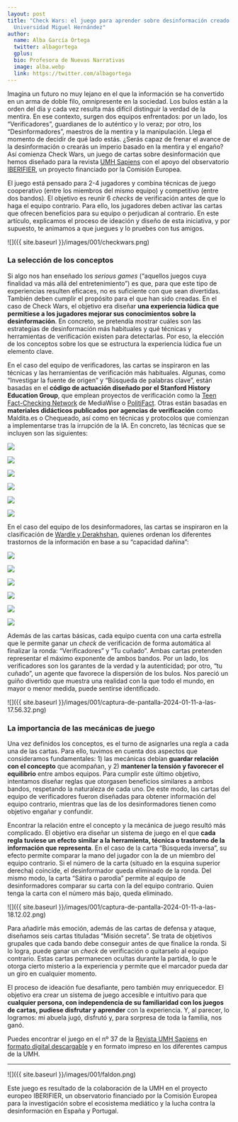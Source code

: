 ```yaml
---
layout: post
title: "Check Wars: el juego para aprender sobre desinformación creado en la
  Universidad Miguel Hernández"
author:
  name: Alba García Ortega
  twitter: albagortega
  gplus:  
  bio: Profesora de Nuevas Narrativas
  image: alba.webp
  link: https://twitter.com/albagortega
---
```

Imagina un futuro no muy lejano en el que la información se ha convertido en un arma de doble filo, omnipresente en la sociedad. Los bulos están a la orden del día y cada vez resulta más difícil distinguir la verdad de la mentira. En ese contexto, surgen dos equipos enfrentados: por un lado, los “Verificadores”, guardianes de lo auténtico y lo veraz; por otro, los “Desinformadores”, maestros de la mentira y la manipulación. Llega el momento de decidir de qué lado estás. ¿Serás capaz de frenar el avance de la desinformación o crearás un imperio basado en la mentira y el engaño? Así comienza Check Wars, un juego de cartas sobre desinformación que hemos diseñado para la revista [UMH Sapiens](https://umhsapiens.com/) con el apoyo del observatorio [IBERIFIER](https://mip.umh.es/blog/2022/05/11/iberifier-observatorio-contra-la-desinformacion-espana-portugal/), un proyecto financiado por la Comisión Europea. 

El juego está pensado para 2-4 jugadores y combina técnicas de juego cooperativo (entre los miembros del mismo equipo) y competitivo (entre dos bandos). El objetivo es reunir 6 *checks* de verificación antes de que lo haga el equipo contrario. Para ello, los jugadores deben activar las cartas que ofrecen beneficios para su equipo o perjudican al contrario. En este artículo, explicamos el proceso de ideación y diseño de esta iniciativa, y por supuesto, te animamos a que juegues y lo pruebes con tus amigos. 

![]({{ site.baseurl }}/images/001/checkwars.png)

### La selección de los conceptos

Si algo nos han enseñado los *serious games* (“aquellos juegos cuya finalidad va más allá del entretenimiento”) es que, para que este tipo de experiencias resulten eficaces, no es suficiente con que sean divertidas. También deben cumplir el propósito para el que han sido creadas. En el caso de Check Wars, el objetivo era diseñar **una experiencia lúdica que permitiese a los jugadores mejorar sus conocimientos sobre la desinformación**. En concreto, se pretendía mostrar cuáles son las estrategias de desinformación más habituales y qué técnicas y herramientas de verificación existen para detectarlas. Por eso, la elección de los conceptos sobre los que se estructura la experiencia lúdica fue un elemento clave. 

En el caso del equipo de verificadores, las cartas se inspiraron en las técnicas y las herramientas de verificación más habituales. Algunas, como “Investigar la fuente de origen” y “Búsqueda de palabras clave”, están basadas en el **código de actuación diseñado por el Stanford History Education Group**, que emplean proyectos de verificación como la [Teen Fact-Checking Network](https://www.poynter.org/mediawise/programs/tfcn/) de MediaWise o [PolitiFact](https://www.politifact.com/). Otras están basadas en **materiales didácticos publicados por agencias de verificación** como Maldita.es o Chequeado, así como en técnicas y protocolos que comienzan a implementarse tras la irrupción de la IA. En concreto, las técnicas que se incluyen son las siguientes:

![](https://lh7-eu.googleusercontent.com/W3dZ0-8Mgocn4v97YpQaZlmfJ8k8hanrnGxnFDZ22d2wEPqMCMuO1Hc-8bvr4uYlM3K5X3ucqqrx1w0_KaRSCWk7cjiV9ocuQT9SZKUK0wICuMCLuNawpFK7didi7uGQBznc32RNucl-ZsXP4gzDbck)

![](https://lh7-eu.googleusercontent.com/uTwKFKHXxYIt-vYOba6tKVYKiKRYApeBT8Whs47l6KzpiEYer7qdc1mR4YaRJEMRBCUjYyqo9Rqoxbi1EjcWfLcKl49mDrWmfRCpMllnXZ_WAMtNb3U687ZOh76POuPVd85PlUtuvFjMTGAWk7afDvI)

![](https://lh7-eu.googleusercontent.com/QtRFo-EnzoOiXprTpNYGgi50pHDLvKjuA65p3hruATsUCbgwGVuf_cSJMwxyLX7thdCEv9gXN9eL_EAGTsBnq1wKy745GKIsREdQ_xez1QuDAm2nhcMxgnssVdHfhxo6zsYpIc--BJK_U9YICzWjEYQ)

![](https://lh7-eu.googleusercontent.com/4_P6qagkjlFM3_esDkEHffolrhIbTci_iuqqIHnCseAkdGf0PcnzsDAgVFvE9B8jPlVe3agyVFCjW0khtZ5vYpShLxVRF_CCiLeNtHafsGjFV68DmxoyV9Exvgyij9tMAl_f-J6Mmgdyhv0R59DPOTo)

![](https://lh7-eu.googleusercontent.com/O4P0nfLd1D8rYZXcJCAEzvjiYU54p23OtPkEROsHd1zqtEskSw78kTK7cX6ZWhcKL5lQSyQ-YkjlQB5E3GykH08CHr_1PWA9JjDxF-iXV6NkjIpHB_hmaeq_lN16ZE2nKDtoNYiwEKuICHXEgyb8tCU)

![](https://lh7-eu.googleusercontent.com/T_DZjSdfp8HDYZuCBwn3N9_xXoeZG_DZQDXredJ_ZooOnNYRUHnU2-el75IccqKn3ADgYUSD9-FQckwM11beUHIMMU4RJsTPyS90KXYvvdMEn3g-6fNkrGUpg6gcMyxVB2xAgy97pqMZ2evMYmOZs14)

En el caso del equipo de los desinformadores, las cartas se inspiraron en la clasificación de [Wardle y Derakhshan](https://tverezo.info/wp-content/uploads/2017/11/PREMS-162317-GBR-2018-Report-desinformation-A4-BAT.pdf), quienes ordenan los diferentes trastornos de la información en base a su “capacidad dañina”: 

![](https://lh7-eu.googleusercontent.com/SBMYF6rBalcuyJWGLipuI_LHqB1aSKKK0epg1r5BXvZdeaiRC6PZKnsIyLDn6rLhAzvLAq-GmsUHQhsAY6D8paFzIV4AaaqbLAXJt7E7R50zL0Dmi0OboNMLW-oGVi6nwkDdZuVuIIyNuyaU4bmzR6w)

![](https://lh7-eu.googleusercontent.com/gRMpHUI3t-8fwDDX0jXRRPbw_AJBtBnyWQ7TTwajI7ru9i8n2oklcxSGmoJl9dKc5sEuqA05i4FL20pvdkN3oZnuX5638hTk0GGecNRZBhPVlD3LLAaJUTWf5j596DLBVhWFUNmYtNY73nN8MVfNqT0)

![](https://lh7-eu.googleusercontent.com/tMn0LdUh_liIsGUa4-xyKdmn30o6R2IXc2pOt8s9Zl-efZNafUOvjNMUd0rvPc6_-GV2sW0xjz9WVdA18Qz1kfr02N3LoBJBSVbukh9OgkdjMkapZvdUWgCBvecDHtRIm0jsmGqrnvWVkHn6G3TbtkY)

![](https://lh7-eu.googleusercontent.com/rD7AkTM2_rc37TJAJiHo8HJbcTGCx3TwjKTqNJmxKXJ6xVT6pGycVExsXPvUkeOb2lQbTYAvSg3HjPaSAC2VJI_gmK7kLTR3FgNeZBUKtIzqKM2k2VgAd8FMYftPfhdbGq193L8hpj4yb-KSIVmdaz0)

![](https://lh7-eu.googleusercontent.com/iD-8kg1dt0uT6wNe_HNBLbrn0ceKVWCz3caL0bfBqNZ55zKKbEn0DCqe7Ng2SPPoEcMAkGgjIOvuTl9371ZMJlUENRL25gTnID7Z722ww8neWghGFhxwsDMVZ83cLo9gaI1M0kcSoy2wbqZxDnRTbWw)

![](https://lh7-eu.googleusercontent.com/YZYTeNUPiU2yciYr6wjSbvgraV3m9gUnvSHkVDAq0KKRj7uUXsiNzLR7Nyv44FlwfyC6VuXMJIjqqNBj6iuHwn4HKO2vL258C9ydPuqANS5js1S8_V-jwLhw1ModXCZT1zyCvwFrqQbugU3X6kVf6r0)

Además de las cartas básicas, cada equipo cuenta con una carta estrella que le permite ganar un *check* de verificación de forma automática al finalizar la ronda: “Verificadores” y “Tu cuñado”. Ambas cartas pretenden representar el máximo exponente de ambos bandos. Por un lado, los verificadores son los garantes de la verdad y la autenticidad; por otro, “tu cuñado”, un agente que favorece la dispersión de los bulos. Nos pareció un guiño divertido que muestra una realidad con la que todo el mundo, en mayor o menor medida, puede sentirse identificado. 

![]({{ site.baseurl }}/images/001/captura-de-pantalla-2024-01-11-a-las-17.56.32.png)

### La importancia de las mecánicas de juego

Una vez definidos los conceptos, es el turno de asignarles una regla a cada una de las cartas. Para ello, tuvimos en cuenta dos aspectos que consideramos fundamentales: 1) las mecánicas debían **guardar relación con el concepto** que acompañan, y 2) **mantener la tensión y favorecer el equilibrio** entre ambos equipos. Para cumplir este último objetivo, intentamos diseñar reglas que otorgasen beneficios similares a ambos bandos, respetando la naturaleza de cada uno. De este modo, las cartas del equipo de verificadores fueron diseñadas para obtener información del equipo contrario, mientras que las de los desinformadores tienen como objetivo engañar y confundir. 

Encontrar la relación entre el concepto y la mecánica de juego resultó más complicado. El objetivo era diseñar un sistema de juego en el que **cada regla tuviese un efecto similar a la herramienta, técnica o trastorno de la información que representa**. En el caso de la carta “Búsqueda inversa”, su efecto permite comparar la mano del jugador con la de un miembro del equipo contrario. Si el número de la carta (situado en la esquina superior derecha) coincide, el desinformador queda eliminado de la ronda. Del mismo modo, la carta “Sátira o parodia” permite al equipo de desinformadores comparar su carta con la del equipo contrario. Quien tenga la carta con el número más bajo, queda eliminado. 

![]({{ site.baseurl }}/images/001/captura-de-pantalla-2024-01-11-a-las-18.12.02.png)

Para añadirle más emoción, además de las cartas de defensa y ataque, diseñamos seis cartas tituladas “Misión secreta”. Se trata de objetivos grupales que cada bando debe conseguir antes de que finalice la ronda. Si lo logra, puede ganar un *check* de verificación o quitarselo al equipo contrario. Estas cartas permanecen ocultas durante la partida, lo que le otorga cierto misterio a la experiencia y permite que el marcador pueda dar un giro en cualquier momento. 

El proceso de ideación fue desafiante, pero también muy enriquecedor. El objetivo era crear un sistema de juego accesible e intuitivo para que **cualquier persona, con independencia de su familiaridad con los juegos de cartas, pudiese disfrutar y aprender** con la experiencia. Y, al parecer, lo logramos: mi abuela jugó, disfrutó y, para sorpresa de toda la familia, nos ganó. 

Puedes encontrar el juego en el nº 37 de la [Revista UMH Sapiens](https://umhsapiens.com/) en [formato digital descargable](https://issuu.com/umhsapiens/docs/sapiens37_issuu?fr=sMGFlOTY4NTA2NTY) y en formato impreso en los diferentes campus de la UMH. 

* * *

![]({{ site.baseurl }}/images/001/faldon.png)

Este juego es resultado de la colaboración de la UMH en el proyecto europeo IBERIFIER, un observatorio financiado por la Comisión Europea para la investigación sobre el ecosistema mediático y la lucha contra la desinformación en España y Portugal.